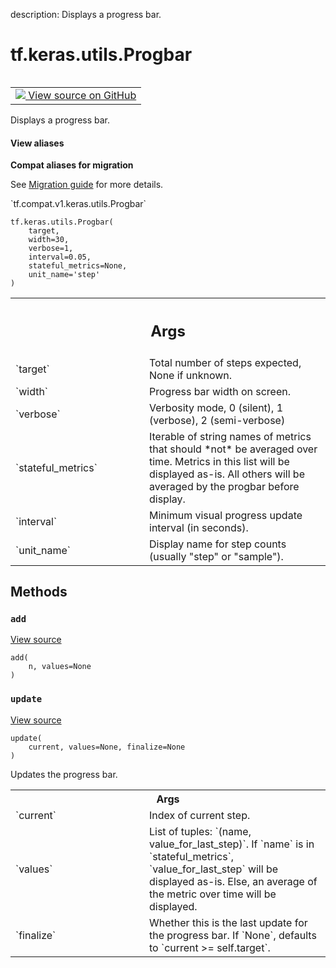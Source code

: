 description: Displays a progress bar.

<div itemscope itemtype="http://developers.google.com/ReferenceObject">
<meta itemprop="name" content="tf.keras.utils.Progbar" />
<meta itemprop="path" content="Stable" />
<meta itemprop="property" content="__init__"/>
<meta itemprop="property" content="add"/>
<meta itemprop="property" content="update"/>
</div>

# tf.keras.utils.Progbar

<!-- Insert buttons and diff -->

<table class="tfo-notebook-buttons tfo-api nocontent" align="left">
<td>
  <a target="_blank" href="https://github.com/keras-team/keras/tree/v2.9.0/keras/utils/generic_utils.py#L818-L1060">
    <img src="https://www.tensorflow.org/images/GitHub-Mark-32px.png" />
    View source on GitHub
  </a>
</td>
</table>



Displays a progress bar.

<section class="expandable">
  <h4 class="showalways">View aliases</h4>
  <p>
<b>Compat aliases for migration</b>
<p>See
<a href="https://www.tensorflow.org/guide/migrate">Migration guide</a> for
more details.</p>
<p>`tf.compat.v1.keras.utils.Progbar`</p>
</p>
</section>

<pre class="devsite-click-to-copy prettyprint lang-py tfo-signature-link">
<code>tf.keras.utils.Progbar(
    target,
    width=30,
    verbose=1,
    interval=0.05,
    stateful_metrics=None,
    unit_name=&#x27;step&#x27;
)
</code></pre>



<!-- Placeholder for "Used in" -->


<!-- Tabular view -->
 <table class="responsive fixed orange">
<colgroup><col width="214px"><col></colgroup>
<tr><th colspan="2"><h2 class="add-link">Args</h2></th></tr>

<tr>
<td>
`target`
</td>
<td>
Total number of steps expected, None if unknown.
</td>
</tr><tr>
<td>
`width`
</td>
<td>
Progress bar width on screen.
</td>
</tr><tr>
<td>
`verbose`
</td>
<td>
Verbosity mode, 0 (silent), 1 (verbose), 2 (semi-verbose)
</td>
</tr><tr>
<td>
`stateful_metrics`
</td>
<td>
Iterable of string names of metrics that should *not* be
averaged over time. Metrics in this list will be displayed as-is. All
others will be averaged by the progbar before display.
</td>
</tr><tr>
<td>
`interval`
</td>
<td>
Minimum visual progress update interval (in seconds).
</td>
</tr><tr>
<td>
`unit_name`
</td>
<td>
Display name for step counts (usually "step" or "sample").
</td>
</tr>
</table>



## Methods

<h3 id="add"><code>add</code></h3>

<a target="_blank" class="external" href="https://github.com/keras-team/keras/tree/v2.9.0/keras/utils/generic_utils.py#L1005-L1006">View source</a>

<pre class="devsite-click-to-copy prettyprint lang-py tfo-signature-link">
<code>add(
    n, values=None
)
</code></pre>




<h3 id="update"><code>update</code></h3>

<a target="_blank" class="external" href="https://github.com/keras-team/keras/tree/v2.9.0/keras/utils/generic_utils.py#L867-L1003">View source</a>

<pre class="devsite-click-to-copy prettyprint lang-py tfo-signature-link">
<code>update(
    current, values=None, finalize=None
)
</code></pre>

Updates the progress bar.


<!-- Tabular view -->
 <table class="responsive fixed orange">
<colgroup><col width="214px"><col></colgroup>
<tr><th colspan="2">Args</th></tr>

<tr>
<td>
`current`
</td>
<td>
Index of current step.
</td>
</tr><tr>
<td>
`values`
</td>
<td>
List of tuples: `(name, value_for_last_step)`. If `name` is in
`stateful_metrics`, `value_for_last_step` will be displayed as-is.
Else, an average of the metric over time will be displayed.
</td>
</tr><tr>
<td>
`finalize`
</td>
<td>
Whether this is the last update for the progress bar. If
`None`, defaults to `current >= self.target`.
</td>
</tr>
</table>





